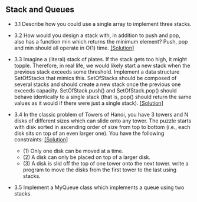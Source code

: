 ## Stack and Queues

- 3.1 Describe how you could use a single array to implement three stacks.

- 3.2 How would you design a stack with, in addition to push and pop, also has a function min which returns the minimum element? Push, pop and min should all operate in O(1) time. [[Solution]](https://github.com/hxwang/Leetcode/blob/master/code/Min-Stack.java)

- 3.3 Imagine a (literal) stack of plates. If the stack gets too high, it might topple. Therefore, in real life, we would likely start a new stack when the previous stack exceeds some threshold. Implement a data structure SetOfStacks that mimics this. SetOfStacks should be composed of several stacks and should create a new stack once the previous one exceeds capacity. SetOfStack.push() and SetOfStack.pop() should behave identically to a single stack (that is, pop() should return the same values as it would if there were just a single stack). [[Solution]](../code/3.3.java)

- 3.4 In the classic problem of Towers of Hanoi, you have 3 towers and N disks of different sizes which can slide onto any tower. The puzzle starts with disk sorted in ascending order of size from top to bottom (i.e., each disk sits on top of an even larger one). You have the following constraints: [[Solution]](../code/3.4.java)
  - (1) Only one disk can be moved at a time.
  - (2) A disk can only be placed on top of a larger disk.
  - (3) A disk is slid off the top of one tower onto the next tower.
  write a program to move the disks from the first tower to the last using stacks.

- 3.5 Implement a MyQueue class which implements a queue using two stacks.
